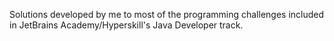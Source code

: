 Solutions developed by me to most of the programming challenges included in JetBrains Academy/Hyperskill's Java Developer track.
